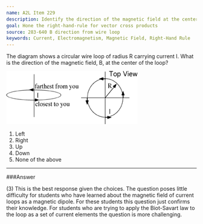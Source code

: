 ```yaml
---
name: A2L Item 229
description: Identify the direction of the magnetic field at the center of a current loop.
goal: Hone the right-hand-rule for vector cross products
source: 283-640 B direction from wire loop
keywords: Current, Electromagnetism, Magnetic Field, Right-Hand Rule
---
```


The diagram shows a circular wire loop of radius R carrying current I. 
What is the direction of the magnetic field, B, at the center of the
loop?

![Item229_fig1.gif](../images/Item229_fig1.gif)

1. Left
2. Right
3. Up
4. Down
5. None of the above



<hr/>

###Answer

(3) This is the best response given the choices. The question poses
little difficulty for students who have learned about the magnetic field
of current loops as a magnetic dipole. For these students this question
just confirms their knowledge. For students who are trying to apply the
Biot-Savart law to the loop as a set of current elements the question is
more challenging. 

